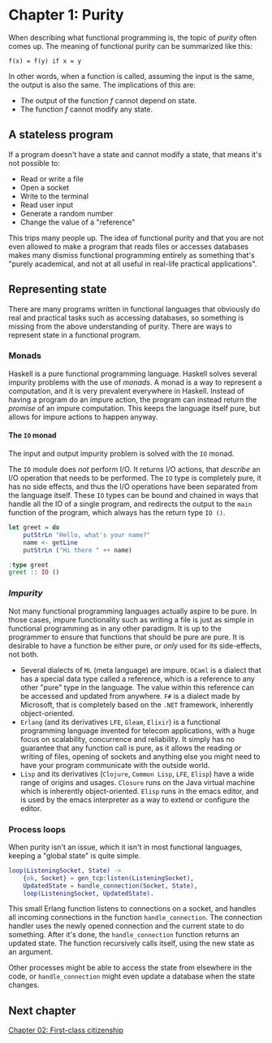 # Chapter 1: Purity
When describing what functional programming is, the topic of _purity_ often
comes up. The meaning of functional purity can be summarized like this:

```
f(x) = f(y) if x = y
```

In other words, when a function is called, assuming the input is the same,
the output is also the same. The implications of this are:

* The output of the function _f_ cannot depend on state.
* The function _f_ cannot modify any state.

## A stateless program
If a program doesn't have a state and cannot modify a state, that means it's not
possible to:

* Read or write a file
* Open a socket
* Write to the terminal
* Read user input
* Generate a random number
* Change the value of a "reference"

This trips many people up. The idea of functional purity and that you are not
even allowed to make a program that reads files or accesses databases makes many
dismiss functional programming entirely as something that's "purely academical,
and not at all useful in real-life practical applications".

## Representing state
There are many programs written in functional languages that obviously do
real and practical tasks such as accessing databases, so something is missing
from the above understanding of purity. There are ways to represent state in
a functional program.

### Monads
Haskell is a pure functional programming language. Haskell solves several
impurity problems with the use of _monads_. A monad is a way to represent a
computation, and it is very prevalent everywhere in Haskell. Instead of having a
program do an impure action, the program can instead return the _promise_ of an
impure computation. This keeps the language itself pure, but allows for impure
actions to happen anyway.

#### The `IO` monad
The input and output impurity problem is solved with the `IO` monad.

The `IO` module does _not_ perform I/O. It returns I/O actions, that _describe_
an I/O operation that needs to be performed. The `IO` type is completely pure,
it has no side effects, and thus the I/O operations have been separated from
the language itself. These `IO` types can be bound and chained in ways that
handle all the IO of a single program, and redirects the output to the `main`
function of the program, which always has the return type `IO ()`.

```haskell
let greet = do
    putStrLn "Hello, what's your name?"
    name <- getLine
    putStrLn ("Hi there " ++ name)

:type greet
greet :: IO ()
```

### _Impurity_
Not many functional programming languages actually aspire to be pure.
In those cases, impure functionality such as writing a file is just as simple
in functional programming as in any other paradigm. It is up to the programmer
to ensure that functions that should be pure are pure. It is desirable to have
a function be either pure, or _only_ used for its side-effects, not both.

* Several dialects of `ML` (meta language) are impure. `OCaml` is a dialect
  that has a special data type called a reference, which is a reference to any
  other "pure" type in the language. The value within this reference can
  be accessed and updated from anywhere. `F#` is a dialect made by Microsoft,
  that is completely based on the `.NET` framework, inherently object-oriented.
* `Erlang` (and its derivatives `LFE`, `Gleam`, `Elixir`) is a functional
  programming language invented for telecom applications, with a huge focus on
  scalability, concurrence and reliability. It simply has no guarantee that any
  function call is pure, as it allows the reading or writing of files, opening
  of sockets and anything else you might need to have your program communicate
  with the outside world.
* `Lisp` and its derivatives (`Clojure`, `Common Lisp`, `LFE`, `Elisp`) have
  a wide range of origins and usages. `Closure` runs on the Java virtual machine
  which is inherently object-oriented. `Elisp` runs in the emacs editor, and is
  used by the emacs interpreter as a way to extend or configure the editor.

### Process loops
When purity isn't an issue, which it isn't in most functional languages,
keeping a "global state" is quite simple.

```erlang
loop(ListeningSocket, State) ->
    {ok, Socket} = gen_tcp:listen(ListeningSocket),
    UpdatedState = handle_connection(Socket, State),
    loop(ListeningSocket, UpdatedState).
```

This small Erlang function listens to connections on a socket, and handles
all incoming connections in the function `handle_connection`. The connection
handler uses the newly opened connection and the current state to do something.
After it's done, the `handle_connection` function returns an updated state.
The function recursively calls itself, using the new state as an argument.

Other processes might be able to access the state from elsewhere in the code,
or `handle_connection` might even update a database when the state changes.

## Next chapter
[Chapter 02: First-class citizenship](../02-first-class/02-first-class.md)
